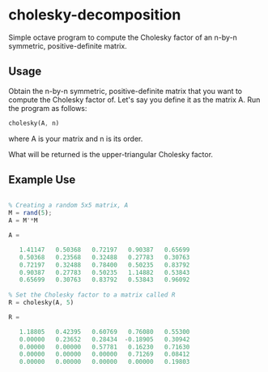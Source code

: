 # cholesky-decomposition
Simple octave program to compute the Cholesky factor of an n-by-n symmetric, positive-definite matrix.

## Usage
Obtain the n-by-n symmetric, positive-definite matrix that you want to compute the Cholesky factor of.
Let's say you define it as the matrix A.
Run the program as follows:

```octave
cholesky(A, n)
```
where A is your matrix and n is its order.

What will be returned is the upper-triangular Cholesky factor.

## Example Use
```octave

% Creating a random 5x5 matrix, A
M = rand(5);
A = M'*M

A =

   1.41147   0.50368   0.72197   0.90387   0.65699
   0.50368   0.23568   0.32488   0.27783   0.30763
   0.72197   0.32488   0.78400   0.50235   0.83792
   0.90387   0.27783   0.50235   1.14882   0.53843
   0.65699   0.30763   0.83792   0.53843   0.96092
   
% Set the Cholesky factor to a matrix called R
R = cholesky(A, 5)

R =

   1.18805   0.42395   0.60769   0.76080   0.55300
   0.00000   0.23652   0.28434  -0.18905   0.30942
   0.00000   0.00000   0.57781   0.16230   0.71630
   0.00000   0.00000   0.00000   0.71269   0.08412
   0.00000   0.00000   0.00000   0.00000   0.19803
   
```
